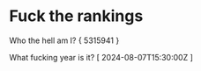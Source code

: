 # Fuck the rankings

Who the hell am I?
{ 5315941 }

What fucking year is it?
[ 2024-08-07T15:30:00Z ]
